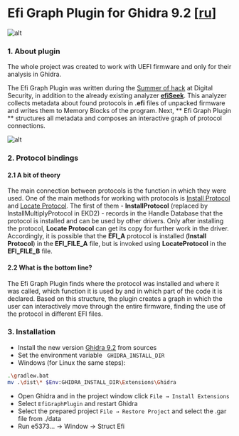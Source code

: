 # Efi Graph Plugin for Ghidra 9.2 [[ru](https://github.com/shokking5/EfiGraphPlugin/blob/master/data/README_RU)]
![alt](https://github.com/shokking5/EfiGraphPlugin/blob/master/data/logo.png)

### 1. About plugin
The whole project was created to work with UEFI firmware and only for their analysis in Ghidra.

The Efi Graph Plugin was written during the [Summer of hack](https://dsec.ru/about/summerofhack/) at Digital Security, in addition to the already existing analyzer **[efiSeek](https://github.com/DSecurity/efiSeek)**. This analyzer collects metadata about found protocols in **.efi** files of unpacked firmware and writes them to Memory Blocks of the program. Next, ** Efi Graph Plugin ** structures all metadata and composes an interactive graph of protocol connections.

![alt](https://github.com/shokking5/EfiGraphPlugin/blob/master/data/graph.png)

### 2. Protocol bindings

#### 2.1 A bit of theory
The main connection between protocols is the function in which they were used. One of the main methods for working with protocols is [Install Protocol](https://edk2-docs.gitbook.io/edk-ii-uefi-driver-writer-s-guide/5_uefi_services/51_services_that_uefi_drivers_commonly_use/513_handle_database_and_protocol_services#5-1-3-1-installmultipleprotocolinterfaces-and-uninstallmultipleprotocolinterfaces) and [Locate Protocol](https://edk2-docs.gitbook.io/edk-ii-uefi-driver-writer-s-guide/5_uefi_services/51_services_that_uefi_drivers_commonly_use/513_handle_database_and_protocol_services#5-1-3-3-locateprotocol). The first of them - **InstallProtocol** (replaced by InstallMultiplyProtocol in EKD2) - records in the Handle Database that the protocol is installed and can be used by other drivers. Only after installing the protocol, **Locate Protocol** can get its copy for further work in the driver. Accordingly, it is possible that the **EFI_A** protocol is installed (**Install Protocol**) in the **EFI_FILE_A** file, but is invoked using **LocateProtocol** in the **EFI_FILE_B** file.
#### 2.2 What is the bottom line?
The Efi Graph Plugin finds where the protocol was installed and where it was called, which function it is used by and in which part of the code it is declared. Based on this structure, the plugin creates a graph in which the user can interactively move through the entire firmware, finding the use of the protocol in different EFI files.

### 3. Installation
+ Install the new version [Ghidra 9.2](https://github.com/NationalSecurityAgency/ghidra) from sources
+ Set the environment variable `` GHIDRA_INSTALL_DIR``
+ Windows (for Linux the same steps):
``` bash
.\gradlew.bat
mv .\dist\* $Env:GHIDRA_INSTALL_DIR\Extensions\Ghidra
```
+ Open Ghidra and in the project window click ```File → Install Extensions```
+ Select ```EfiGraphPlugin``` and restart Ghidra
+ Select the prepared project ```File → Restore Project``` and select the .gar file from ./data
+ Run e5373... → Window → Struct Efi
